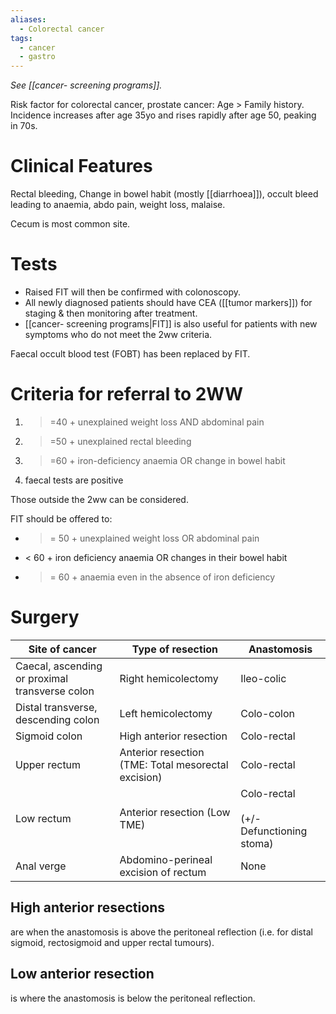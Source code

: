 ```yaml
---
aliases:
  - Colorectal cancer
tags:
  - cancer
  - gastro
---
```

*See [[cancer- screening programs]].* 

Risk factor for colorectal cancer, prostate cancer: Age > Family history.
Incidence increases after age 35yo and rises rapidly after age 50, peaking in 70s.
# Clinical Features
Rectal bleeding, Change in bowel habit (mostly [[diarrhoea]]), occult bleed leading to anaemia, abdo pain, weight loss, malaise. 

Cecum is most common site. 
# Tests
- Raised FIT will then be confirmed with colonoscopy.
- All newly diagnosed patients should have CEA ([[tumor markers]]) for staging & then monitoring after treatment.
- [[cancer- screening programs|FIT]] is also useful for patients with new symptoms who do not meet the 2ww criteria.

Faecal occult blood test (FOBT) has been replaced by FIT.
# Criteria for referral to 2WW
1. >=40 + unexplained weight loss AND abdominal pain
2. >=50 + unexplained rectal bleeding
3. >=60 + iron-deficiency anaemia OR change in bowel habit
4. faecal tests are positive

Those outside the 2ww can be considered. 

FIT should be offered to:
- >= 50 + unexplained weight loss OR abdominal pain
- < 60 + iron deficiency anaemia OR changes in their bowel habit
- >= 60 + anaemia even in the absence of iron deficiency

# Surgery

| Site of cancer                                 | Type of resection                                   | Anastomosis                                  |
| ---------------------------------------------- | --------------------------------------------------- | -------------------------------------------- |
| Caecal, ascending or proximal transverse colon | Right hemicolectomy                                 | Ileo-colic                                   |
| Distal transverse, descending colon            | Left hemicolectomy                                  | Colo-colon                                   |
| Sigmoid colon                                  | High anterior resection                             | Colo-rectal                                  |
| Upper rectum                                   | Anterior resection (TME: Total mesorectal excision) | Colo-rectal                                  |
| Low rectum                                     | Anterior resection (Low TME)                        | Colo-rectal<br><br>(+/- Defunctioning stoma) |
| Anal verge                                     | Abdomino-perineal excision of rectum                | None                                         |

## High anterior resections 
are when the anastomosis is above the peritoneal reflection (i.e. for distal sigmoid, rectosigmoid and upper rectal tumours).

## Low anterior resection 
is where the anastomosis is below the peritoneal reflection.